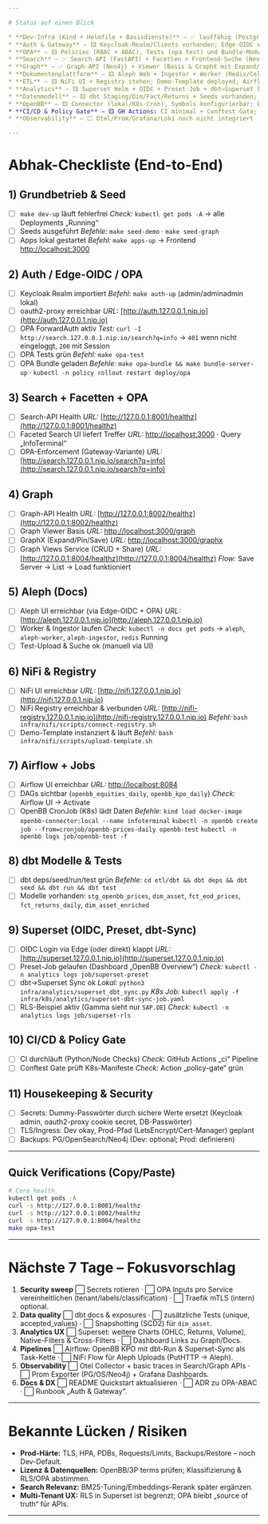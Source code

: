 ```yaml
---

# Status auf einen Blick

* **Dev-Infra (Kind + Helmfile + Basisdienste)** — ✅ lauffähig (Postgres, OpenSearch, MinIO, Traefik, Keycloak)
* **Auth & Gateway** — 🟨 Keycloak-Realm/Clients vorhanden; Edge-OIDC via oauth2-proxy + OPA-ForwardAuth lauffähig; Feinschliff (Role Claims, Secrets) offen
* **OPA** — 🟨 Policies (RBAC + ABAC), Tests (opa test) und Bundle-Modus vorhanden; noch Feinschliff für Service-Inputs & CI Gate Coverage
* **Search** — ✅ Search-API (FastAPI) + Facetten + Frontend-Suche (Next.js)
* **Graph** — ✅ Graph-API (Neo4j) + Viewer (Basis & GraphX mit Expand/Pin/Save); Server-Side Views (CRUD + Share) ✅
* **Dokumentenplattform** — 🟨 Aleph Web + Ingestor + Worker (Redis/Celery) stehen; produktive Pipelines/Queues noch minimal
* **ETL** — 🟨 NiFi UI + Registry stehen; Demo-Template deployed; Airflow via Helm + DAG-ConfigMap ✅; KPO-DAG + CronJob für OpenBB 🟨 (Image/secret polishing)
* **Analytics** — 🟨 Superset Helm + OIDC + Preset-Job + dbt→Superset Sync; RLS-Beispiel (Gamma) gesetzt; weitere Datasets/Charts offen
* **Datenmodell** — 🟨 dbt Staging/Dim/Fact/Returns + Seeds vorhanden; weitere Modelle/Tests/Docs offen
* **OpenBB** — 🟨 Connector (lokal/K8s-Cron), Symbols konfigurierbar; ClickHouse-Pfad optional offen (aktuell PG)
* **CI/CD & Policy Gate** — 🟨 GH Actions: CI minimal + Conftest Gate; Image Scans / e2e Tests offen
* **Observability** — ⬜️ Otel/Prom/Grafana/Loki noch nicht integriert

---
```


# Abhak-Checkliste (End-to-End)

## 1) Grundbetrieb & Seed

* [ ] `make dev-up` läuft fehlerfrei
  *Check:* `kubectl get pods -A` → alle Deployments „Running“
* [ ] Seeds ausgeführt
  *Befehle:* `make seed-demo` · `make seed-graph`
* [ ] Apps lokal gestartet
  *Befehl:* `make apps-up` → Frontend [http://localhost:3000](http://localhost:3000)

## 2) Auth / Edge-OIDC / OPA

* [ ] Keycloak Realm importiert
  *Befehl:* `make auth-up` (admin/adminadmin lokal)
* [ ] oauth2-proxy erreichbar
  *URL:* [http://auth.127.0.0.1.nip.io](http://auth.127.0.0.1.nip.io)
* [ ] OPA ForwardAuth aktiv
  *Test:* `curl -I http://search.127.0.0.1.nip.io/search?q=info` → `401` wenn nicht eingeloggt, `200` mit Session
* [ ] OPA Tests grün
  *Befehl:* `make opa-test`
* [ ] OPA Bundle geladen
  *Befehle:* `make opa-bundle && make bundle-server-up` · `kubectl -n policy rollout restart deploy/opa`

## 3) Search + Facetten + OPA

* [ ] Search-API Health
  *URL:* [http://127.0.0.1:8001/healthz](http://127.0.0.1:8001/healthz)
* [ ] Faceted Search UI liefert Treffer
  *URL:* [http://localhost:3000](http://localhost:3000) · Query „InfoTerminal“
* [ ] OPA-Enforcement (Gateway-Variante)
  *URL:* [http://search.127.0.0.1.nip.io/search?q=info](http://search.127.0.0.1.nip.io/search?q=info)

## 4) Graph

* [ ] Graph-API Health
  *URL:* [http://127.0.0.1:8002/healthz](http://127.0.0.1:8002/healthz)
* [ ] Graph Viewer Basis
  *URL:* [http://localhost:3000/graph](http://localhost:3000/graph)
* [ ] GraphX (Expand/Pin/Save)
  *URL:* [http://localhost:3000/graphx](http://localhost:3000/graphx)
* [ ] Graph Views Service (CRUD + Share)
  *URL:* [http://127.0.0.1:8004/healthz](http://127.0.0.1:8004/healthz)
  *Flow:* Save Server → List → Load funktioniert

## 5) Aleph (Docs)

* [ ] Aleph UI erreichbar (via Edge-OIDC + OPA)
  *URL:* [http://aleph.127.0.0.1.nip.io](http://aleph.127.0.0.1.nip.io)
* [ ] Worker & Ingestor laufen
  *Check:* `kubectl -n docs get pods` → `aleph`, `aleph-worker`, `aleph-ingestor`, `redis` Running
* [ ] Test-Upload & Suche ok (manuell via UI)

## 6) NiFi & Registry

* [ ] NiFi UI erreichbar
  *URL:* [http://nifi.127.0.0.1.nip.io](http://nifi.127.0.0.1.nip.io)
* [ ] NiFi Registry erreichbar & verbunden
  *URL:* [http://nifi-registry.127.0.0.1.nip.io](http://nifi-registry.127.0.0.1.nip.io)
  *Befehl:* `bash infra/nifi/scripts/connect-registry.sh`
* [ ] Demo-Template instanziert & läuft
  *Befehl:* `bash infra/nifi/scripts/upload-template.sh`

## 7) Airflow + Jobs

* [ ] Airflow UI erreichbar
  *URL:* [http://localhost:8084](http://localhost:8084)
* [ ] DAGs sichtbar (`openbb_equities_daily`, `openbb_kpo_daily`)
  *Check:* Airflow UI → Activate
* [ ] OpenBB CronJob (K8s) lädt Daten
  *Befehle:*
  `kind load docker-image openbb-connector:local --name infoterminal`
  `kubectl -n openbb create job --from=cronjob/openbb-prices-daily openbb-test`
  `kubectl -n openbb logs job/openbb-test -f`

## 8) dbt Modelle & Tests

* [ ] dbt deps/seed/run/test grün
  *Befehle:*
  `cd etl/dbt && dbt deps && dbt seed && dbt run && dbt test`
* [ ] Modelle vorhanden: `stg_openbb_prices`, `dim_asset`, `fct_eod_prices`, `fct_returns_daily`, `dim_asset_enriched`

## 9) Superset (OIDC, Preset, dbt-Sync)

* [ ] OIDC Login via Edge (oder direkt) klappt
  *URL:* [http://superset.127.0.0.1.nip.io](http://superset.127.0.0.1.nip.io)
* [ ] Preset-Job gelaufen (Dashboard „OpenBB Overview“)
  *Check:* `kubectl -n analytics logs job/superset-preset`
* [ ] dbt→Superset Sync ok
  *Lokal:* `python3 infra/analytics/superset_dbt_sync.py`
  *K8s Job:* `kubectl apply -f infra/k8s/analytics/superset-dbt-sync-job.yaml`
* [ ] RLS-Beispiel aktiv (Gamma sieht nur `SAP.DE`)
  *Check:* `kubectl -n analytics logs job/superset-rls`

## 10) CI/CD & Policy Gate

* [ ] CI durchläuft (Python/Node Checks)
  *Check:* GitHub Actions „ci“ Pipeline
* [ ] Conftest Gate prüft K8s-Manifeste
  *Check:* Action „policy-gate“ grün

## 11) Housekeeping & Security

* [ ] Secrets: Dummy-Passwörter durch sichere Werte ersetzt (Keycloak admin, oauth2-proxy cookie secret, DB-Passwörter)
* [ ] TLS/Ingress: Dev okay, Prod-Pfad (LetsEncrypt/Cert-Manager) geplant
* [ ] Backups: PG/OpenSearch/Neo4j (Dev: optional; Prod: definieren)

---

## Quick Verifications (Copy/Paste)

```bash
# Core health
kubectl get pods -A
curl -s http://127.0.0.1:8001/healthz
curl -s http://127.0.0.1:8002/healthz
curl -s http://127.0.0.1:8004/healthz
make opa-test
```

---

# Nächste 7 Tage – Fokusvorschlag

1. **Security sweep**
   ⬜️ Secrets rotieren · ⬜️ OPA Inputs pro Service vereinheitlichen (tenant/labels/classification) · ⬜️ Traefik mTLS (intern) optional.
2. **Data quality**
   ⬜️ dbt docs & exposures · ⬜️ zusätzliche Tests (unique, accepted\_values) · ⬜️ Snapshotting (SCD2) für `dim_asset`.
3. **Analytics UX**
   ⬜️ Superset: weitere Charts (OHLC, Returns, Volume), Native-Filters & Cross-Filters · ⬜️ Dashboard Links zu Graph/Docs.
4. **Pipelines**
   ⬜️ Airflow: OpenBB KPO mit dbt-Run & Superset-Sync als Task-Kette · ⬜️ NiFi Flow für Aleph Uploads (PutHTTP → Aleph).
5. **Observability**
   ⬜️ Otel Collector + basic traces in Search/Graph APIs · ⬜️ Prom Exporter (PG/OS/Neo4j) + Grafana Dashboards.
6. **Docs & DX**
   ⬜️ README Quickstart aktualisieren · ⬜️ ADR zu OPA-ABAC · ⬜️ Runbook „Auth & Gateway“.

---

# Bekannte Lücken / Risiken

* **Prod-Härte:** TLS, HPA, PDBs, Requests/Limits, Backups/Restore – noch Dev-Default.
* **Lizenz & Datenquellen:** OpenBB/3P terms prüfen; Klassifizierung & RLS/OPA abstimmen.
* **Search Relevanz:** BM25-Tuning/Embeddings-Rerank später ergänzen.
* **Multi-Tenant UX:** RLS in Superset ist begrenzt; OPA bleibt „source of truth“ für APIs.

---

